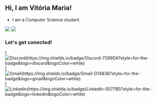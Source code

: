 ## Hi, I am Vitória Maria!

- I am a Computer Science studant

<div>
    <img heigh="180cm" src="https://github-readme-stats.vercel.app/api?username=Vitoria-Maria0912&show_icons=true&theme=tokyonight"/>
    <img heigh="180cm" src="https://github-readme-stats.vercel.app/api/top-langs/?username=Vitoria-Maria0912&layout=compact&theme=tokyonight"/>
</div>

### Let's get conected!

[![Discord(https://img.shields.io/badge/Discord-7289DA?style=for-the-badge&logo=discord&logoColor=white)]()
[![Gmail(https://img.shields.io/badge/Gmail-D14836?style=for-the-badge&logo=gmail&logoColor=white)]()
[![Linkedin(https://img.shields.io/badge/LinkedIn-0077B5?style=for-the-badge&logo=linkedin&logoColor=white)]()

